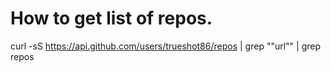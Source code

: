 # How to get list of repos.

curl -sS https://api.github.com/users/trueshot86/repos | grep "\"url\"" | grep repos
